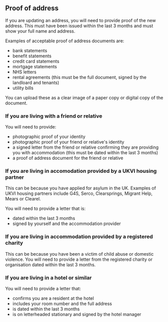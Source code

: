 ## Proof of address

If you are updating an address, you will need to provide proof of the new address. This must have been issued within the last 3 months and must show your full name and address.

Examples of acceptable proof of address documents are:
  - bank statements
  - benefit statements
  - credit card statements
  - mortgage statements
  - NHS letters
  - rental agreements (this must be the full document, signed by the landloard and tenants)
  - utility bills


You can upload these as a clear image of a paper copy or digital copy of the document.

### If you are living with a friend or relative

You will need to provide:
  - photographic proof of your identity
  - photographic proof of your friend or relative's identity
  - a signed letter from the friend or relative confirming they are
    providing you with accommodation (this must be dated within the last 3 months)
  - a proof of address document for the friend or relative


### If you are living in accomodation provided by a UKVI housing partner

This can be because you have applied for asylum in the UK. Examples of UKVI housing partners include G4S, Serco, Clearsprings, Migrant Help, Mears or Clearel.

You will need to provide a letter that is: 
  - dated within the last 3 months
  - signed by yourself and the accommodation provider


### If you are living in accommodation provided by a registered charity
This can be because you have been a victim of child abuse or domestic violence. You will need to provide a letter from the registered charity or organisation dated within the last 3 months.


### If you are living in a hotel or similar
You will need to provide a letter that: 
  - confirms you are a resident at the hotel
  - includes your room number and the full address
  - is dated within the last 3 months
  - is on letterheaded stationary and signed by the hotel manager
